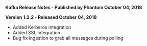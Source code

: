 **Kafka Release Notes - Published by Phantom October 04, 2018**


**Version 1.2.2 - Released October 04, 2018**

* Added Kerberos integration
* Added SSL integration
* Bug fix ingestion to grab all messages during polling

